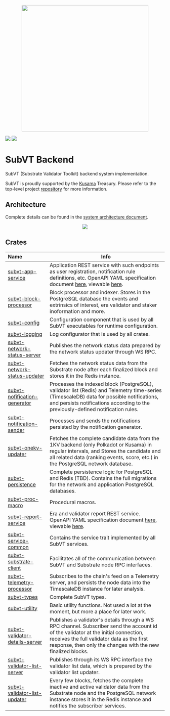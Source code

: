 <p align="center">
	<img width="400" src="https://raw.githubusercontent.com/helikon-labs/subvt/main/assets/design/logo/subvt_logo_blue.png">
</p>

![](https://github.com/helikon-labs/subvt-backend/actions/workflows/rust_checks.yml/badge.svg)
![](https://github.com/helikon-labs/subvt-backend/actions/workflows/release.yml/badge.svg)

# SubVT Backend

SubVT (Substrate Validator Toolkit) backend system implementation.

SubVT is proudly supported by the [Kusama](https://kusama.network/) Treasury. Please refer to the top-level project [repository](https://github.com/helikon-labs/subvt) for more information.

## Architecture

Complete details can be found in the
[system architecture document](https://github.com/helikon-labs/subvt/blob/main/document/software/01-subvt_system_architecture.md).

<p align="center">
  <a href="https://raw.githubusercontent.com/helikon-labs/subvt/main/document/software/image/01-subvt_system_architecture_large.jpg" target="_blank">
    <img src="https://raw.githubusercontent.com/helikon-labs/subvt/main/document/software/image/01-subvt_system_architecture_small.jpg"/>
  </a>
  <br/>
</p>

## Crates

| Name                                                               | Info                                                                                                                                                                                                                                                                                                                   |
|:-------------------------------------------------------------------|------------------------------------------------------------------------------------------------------------------------------------------------------------------------------------------------------------------------------------------------------------------------------------------------------------------------|
| [subvt-app-service](./subvt-app-service)                           | Application REST service with such endpoints as user registration, notification rule definitions, etc. OpenAPI YAML specification document [here](./subvt-app-service/open-api-spec/subvt_app_service.yml), viewable [here](https://helikon-labs.stoplight.io/docs/subvt/YXBpOjM0Mjg0NzAw-sub-vt-application-service). |
| [subvt-block-processor](./subvt-block-processor)                   | Block processor and indexer. Stores in the PostgreSQL database the events and extrinsics of interest, era validator and staker inoformation and more.                                                                                                                                                                  |
| [subvt-config](./subvt-config)                                     | Configuration component that is used by all SubVT executables for runtime configuration.                                                                                                                                                                                                                               |
| [subvt-logging](./subvt-logging)                                   | Log configurator that is used by all crates.                                                                                                                                                                                                                                                                           |
| [subvt-network-status-server](./subvt-network-status-server)       | Publishes the network status data prepared by the network status updater through WS RPC.                                                                                                                                                                                                                               |
| [subvt-network-status-updater](./subvt-network-status-updater)     | Fetches the network status data from the Substrate node after each finalized block and stores it in the Redis instance.                                                                                                                                                                                                |
| [subvt-nofification-generator](./subvt-notification-generator)     | Processes the indexed block (PostgreSQL), validator list (Redis) and Telemetry time-series (TimescaleDB) data for possible notifications, and persists notifications according to the previously-defined notification rules.                                                                                           |
| [subvt-notification-sender](./subvt-notification-sender)           | Processes and sends the notifications persisted by the notification generator.                                                                                                                                                                                                                                         |
| [subvt-onekv-updater](./subvt-onekv-updater)                       | Fetches the complete candidate data from the 1KV backend (only Polkadot or Kusama) in regular intervals, and Stores the candidate and all related data (ranking events, score, etc.) in the PostgreSQL network database.                                                                                               |
| [subvt-persistence](./subvt-persistence)                           | Complete persistence logic for PostgreSQL and Redis (TBD). Contains the full migrations for the network and application PostgreSQL databases.                                                                                                                                                                          |
| [subvt-proc-macro](./subvt-proc-macro)                             | Procedural macros.                                                                                                                                                                                                                                                                                                     |
| [subvt-report-service](./subvt-report-service)                     | Era and validator report REST service. OpenAPI YAML specification document [here](./subvt-report-service/open-api-spec/subvt_report_service.yml), viewable [here](https://helikon-labs.stoplight.io/docs/subvt/YXBpOjM0Mjg0NzAw-sub-vt-application-service).                                                           |                                                                                                                                                                                                                                                                                                                       |
| [subvt-service-common](./subvt-service-common)                     | Contains the service trait implemented by all SubVT services.                                                                                                                                                                                                                                                          |
| [subvt-substrate-client](./subvt-substrate-client)                 | Facilitates all of the communication between SubVT and Substrate node RPC interfaces.                                                                                                                                                                                                                                  |
| [subvt-telemetry-processor](./subvt-telemetry-processor)           | Subscribes to the chain's feed on a Telemetry server, and persists the node data into the TimescaleDB instance for later analysis.                                                                                                                                                                                     |
| [subvt-types](./subvt-types)                                       | Complete SubVT types.                                                                                                                                                                                                                                                                                                  |
| [subvt-utility](./subvt-utility)                                   | Basic utility functions. Not used a lot at the moment, but more a place for later work.                                                                                                                                                                                                                                |
| [subvt-validator-details-server](./subvt-validator-details-server) | Publishes a validator's details through a WS RPC channel. Subscriber send the account id of the validator at the initial connection, receives the full validator data as the first response, then only the changes with the new finalized blocks.                                                                      |
| [subvt-validator-list-server](./subvt-validator-list-server)       | Publishes through its WS RPC interface the validator list data, which is prepared by the validator list updater.                                                                                                                                                                                                       |
| [subvt-validator-list-updater](./subvt-validator-list-updater)     | Every few blocks, fetches the complete inactive and active validator data from the Substrate node and the PostgreSQL network instance stores it in the Redis instance and notifies the subscriber services.                                                                                                            |